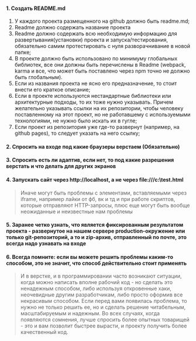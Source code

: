 #### 1. Создать README.md
  1. У каждого проекта размещенного на github должно быть readme.md;
  2. Readme должно содержать название проекта
  3. Readme должно содержать всю необходимую информацию для развертывания(установки) проекта и запуска/тестирования, обязательно самим протестировать с нуля разворачнивание в новой папке;
  4. В проекте должно быть использовано по минимуму глобальных библиотек, все они должны быть перечислены в Readme (webpack, karma и все, что может быть поставлено через npm точно не должно быть глобальным).
  5. Если из названия проекта не ясно его предназначение, то стоит внести его краткое описание;
  6. Если в проекте используются нестандартные библиотеки или архитектурные подходы, то их тоже нужно указывать. Причем желательно указывать ссылки на их репозитории, чтобы человеку поставленному на этот проект, но не работавшему с используемыми технологиями, не нужно было искать их в гугле;
  7. Если проект из репозитория уже где-то развернут (например, на github pages), то следует указать на него ссылку; 
#### 2. Спросить на входе под какие браузеры верстаем (Обязательно)
#### 3. Спросить есть ли адаптив, если нет, то под какие разрешения верстать и что делать для других экранов
#### 4. Запускать сайт через http://localhost, а не через file:///c:\test.html 
  > Иначе могут быть проблемы с элементами, вставляемыми через iframe, например лайки от фб, вк и тд и при работе скриптов, которые отправляют HTTP-запросы, плюс еще могут быть вообще неожиданные и неизвестные нам проблемы
#### 5. Заранее четко узнать, что является фиксированным результатом проекта - развернутое на нашем сервере production-окружение или только git-репозиторий, а то и zip-архив, отправленный по почте, это всегда надо узнавать на входе
#### 6. Всегда помните: если вы можете решить проблемы каким-то способом, это не значит, что способ действительно стоит применять 
  > И в верстке, и в программировании часто возникают ситуации, когда можно написать вполне рабочий код - но сделать это ненадежным способом, либо используя откровенные хаки, неочевидные другим разработчикам, либо просто оформив все некрасивым способом. Если перед вами появилась проблема, то нужно не только решить ее, но и сделать решение читабельным, масштабируемым и надежным. Во всех случаях, когда появляются сомнения, лучше спросить более опытных товарищей - это и вам позволит быстрее вырасти, и проекту получить более качественный код.
